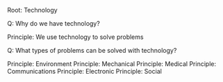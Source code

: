 Root: Technology

Q: Why do we have technology?

Principle: We use technology to solve problems

Q: What types of problems can be solved with technology?

Principle: Environment
Principle: Mechanical
Principle: Medical
Principle: Communications
Principle: Electronic
Principle: Social
